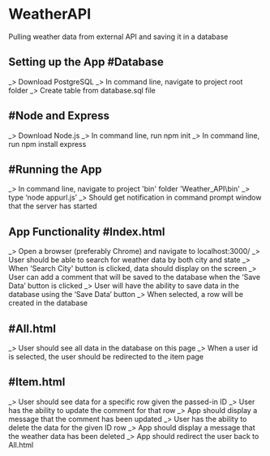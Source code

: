 # WeatherAPI
Pulling weather data from external API and saving it in a database

Setting up the App
#Database
---------
_> Download PostgreSQL
_> In command line, navigate to project root folder
_> Create table from database.sql file
	
#Node and Express
-----------------
_> Download Node.js
_> In command line, run npm init
_> In command line, run npm install express

#Running the App
----------------
_> In command line, navigate to project 'bin' folder 'Weather_API\bin'
_> type ‘node appurl.js’
_> Should get notification in command prompt window that the server has started

App Functionality
#Index.html
-----------
_> Open a browser (preferably Chrome) and navigate to localhost:3000/
_> User should be able to search for weather data by both city and state
_> When 'Search City' button is clicked, data should display on the screen
_> User can add a comment that will be saved to the database when the ‘Save Data’ button is clicked
_> User will have the ability to save data in the database using the ‘Save Data’ button
	_> When selected, a row will be created in the database

#All.html
---------
_> User should see all data in the database on this page
_> When a user id is selected, the user should be redirected to the item page

#Item.html
----------
_> User should see data for a specific row given the passed-in ID
_> User has the ability to update the comment for that row
	_> App should display a message that the comment has been updated
_> User has the ability to delete the data for the given ID row
	_> App should display a message that the weather data has been deleted
	_> App should redirect the user back to All.html
